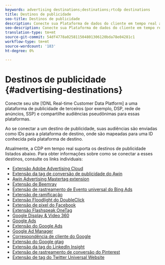```yaml
---
keywords: advertising destinations;destinations;rtcdp destinations
title: Destinos de publicidade
seo-title: Destinos de publicidade
description: Conecte sua Plataforma de dados do cliente em tempo real a uma plataforma de publicidade de terceiros (por exemplo, DSP, rede de anúncios, SSP) e compartilhe audiências pseudônimo nessas plataformas.
seo-description: Conecte sua Plataforma de dados do cliente em tempo real a uma plataforma de publicidade de terceiros (por exemplo, DSP, rede de anúncios, SSP) e compartilhe audiências pseudônimo nessas plataformas.
translation-type: tm+mt
source-git-commit: 54df4778a025811504801306120bda78e04281c1
workflow-type: tm+mt
source-wordcount: '183'
ht-degree: 0%

---
```



# Destinos de publicidade {#advertising-destinations}

Conecte seu site [!DNL Real-time Customer Data Platform] a uma plataforma de publicidade de terceiros (por exemplo, DSP, rede de anúncios, SSP) e compartilhe audiências pseudônimas para essas plataformas.

Ao se conectar a um destino de publicidade, suas audiências são enviadas como IDs para a plataforma de destino, onde são mapeadas para uma ID conhecida pela plataforma de destino.

Atualmente, a CDP em tempo real suporta os destinos de publicidade listados abaixo. Para obter informações sobre como se conectar a esses destinos, consulte os links individuais:

* [Extensão Adobe Advertising Cloud](/help/rtcdp/destinations/adobe-advertising-cloud-extension.md)
* [Extensão da tag de conversão de publicidade do Awin](/help/rtcdp/destinations/awin-conversiontag-extension.md)
* [Awin Advertising Mastertag extension](/help/rtcdp/destinations/awin-mastertag-extension.md)
* [Extensão de Beemray](beemray-extension.md)
* [Extensão de rastreamento de Evento universal do Bing Ads](/help/rtcdp/destinations/bing-ads-extension.md)
* [Extensão de ramificação](/help/rtcdp/destinations/branch-extension.md)
* [Extensão Floodlight do DoubleClick](/help/rtcdp/destinations/doubleclick-floodlight-extension.md)
* [Extensão de pixel do Facebook](/help/rtcdp/destinations/facebook-pixel-extension.md)
* [Extensão Flashspeak OneTag](/help/rtcdp/destinations/flashtalking-extension.md)
* [Google Display &amp; Video 360](/help/rtcdp/destinations/google-dv360-destination.md)
* [Google Ads](/help/rtcdp/destinations/google-ads-destination.md)
* [Extensão do Google Ads](/help/rtcdp/destinations/google-ads-extension.md)
* [Google Ad Manager](/help/rtcdp/destinations/google-ad-manager-destination.md)
* [Correspondência de cliente do Google](/help/rtcdp/destinations/google-customer-match-destination.md)
* [Extensão do Google gtag](/help/rtcdp/destinations/gtag-advertising-extension.md)
* [Extensão da tag do LinkedIn Insight](linkedin-extension.md)
* [Extensão de rastreamento de conversão do Pinterest](pinterest-extension.md)
* [Extensão de tag do Twitter Universal Website](twitter-uwt-extension.md)

